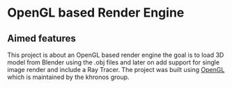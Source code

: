 # OpenGL based Render Engine
## Aimed features
This project is about an OpenGL based render engine the goal is to load 3D model from Blender using the .obj files and later on add support for single image render and include a Ray Tracer.
The project was built using [OpenGL](https://www.khronos.org/) which is maintained by the khronos group. 
